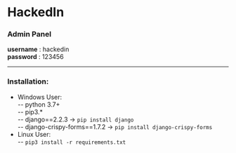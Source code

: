 # HackedIn
### Admin Panel
**username** : hackedin<br/>
**password** : 123456



------
### Installation:
- Windows User:<br/>
-- python 3.7+<br/>
-- pip3.*<br/>
-- django==2.2.3 -> ```pip install django```<br/>
-- django-crispy-forms==1.7.2 -> ```pip install django-crispy-forms```<br/>
- Linux User:<br/>
-- ```pip3 install -r requirements.txt```
